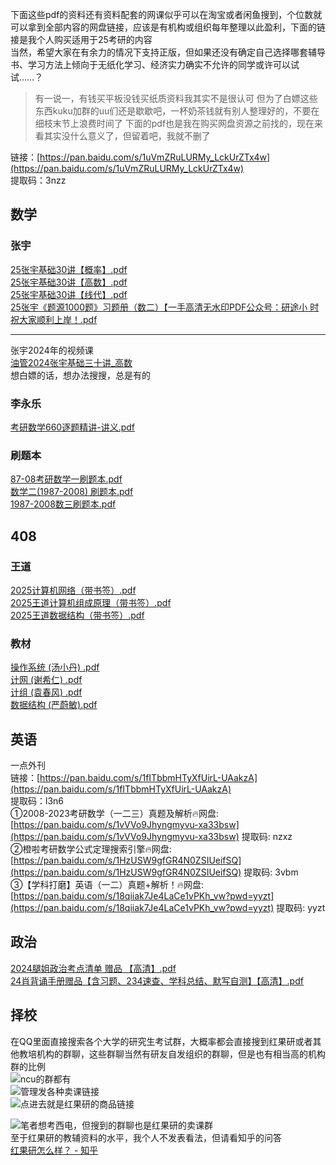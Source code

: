 下面这些pdf的资料还有资料配套的网课似乎可以在淘宝或者闲鱼搜到，个位数就可以拿到全部内容的网盘链接，应该是有机构或组织每年整理以此盈利，下面的链接是我个人购买适用于25考研的内容<br />当然，希望大家在有余力的情况下支持正版，但如果还没有确定自己选择哪套辅导书、学习方法上倾向于无纸化学习、经济实力确实不允许的同学或许可以试试……？
> 有一说一，有钱买平板没钱买纸质资料我其实不是很认可
> 但为了白嫖这些东西kuku加群的uu们还是歇歇吧，一杯奶茶钱就有别人整理好的，不要在细枝末节上浪费时间了
> 下面的pdf也是我在购买网盘资源之前找的，现在来看其实没什么意义了，但留着吧，我就不删了

链接：[https://pan.baidu.com/s/1uVmZRuLURMy_LckUrZTx4w](https://pan.baidu.com/s/1uVmZRuLURMy_LckUrZTx4w) <br />提取码：3nzz 
## 数学
### 张宇
[25张宇基础30讲【概率】.pdf](https://www.yuque.com/attachments/yuque/0/2024/pdf/35855942/1710946236445-d3e260e6-9757-4833-8aee-4eac39904312.pdf)<br />[25张宇基础30讲【高数】.pdf](https://www.yuque.com/attachments/yuque/0/2024/pdf/35855942/1710946236445-60cf455a-4d1c-4780-955a-33dec076767e.pdf)<br />[25张宇基础30讲【线代】.pdf](https://www.yuque.com/attachments/yuque/0/2024/pdf/35855942/1710946236448-7f077bbd-b548-4f0d-ba7d-1d83457d6d04.pdf)<br />[25张宇《题源1000题》习题册（数二）【一手高清无水印PDF公众号：研途小 时 祝大家顺利上岸！.pdf](https://www.yuque.com/attachments/yuque/0/2024/pdf/35855942/1710946236452-a0be1e2d-a232-448c-a195-8902a271c0bf.pdf)

---

张宇2024年的视频课<br />[油管2024张宇基础三十讲_高数](https://youtube.com/playlist?list=PLXiGKg3oo9C2gACen2Q2fHEtf1vGD-ETH&si=ZdNQgdBRUQ5ky1Uh)<br />想白嫖的话，想办法搜搜，总是有的
### 李永乐
[考研数学660逐题精讲-讲义.pdf](https://www.yuque.com/attachments/yuque/0/2024/pdf/35855942/1710946236452-912b932b-b270-4cc2-b8b1-626a467dc895.pdf)
### 刷题本
[87-08考研数学一刷题本.pdf](https://www.yuque.com/attachments/yuque/0/2024/pdf/35855942/1710946236657-22157474-ffc0-4d66-a22c-3b65741d99f3.pdf)<br />[数学二(1987-2008) 刷题本.pdf](https://www.yuque.com/attachments/yuque/0/2024/pdf/35855942/1710946236686-ab5efd2a-5523-4b56-9b53-55d8e494055c.pdf)<br />[1987-2008数三刷题本.pdf](https://www.yuque.com/attachments/yuque/0/2024/pdf/35855942/1710946236752-dfa357c5-3df9-47a1-9d1c-db4d3340248a.pdf)
## 408
### 王道
[2025计算机网络（带书签）.pdf](https://www.yuque.com/attachments/yuque/0/2024/pdf/35855942/1710946211589-7a64ad28-8631-4af1-be34-e48fcc94216b.pdf)<br />[2025王道计算机组成原理（带书签）.pdf](https://www.yuque.com/attachments/yuque/0/2024/pdf/35855942/1710946211607-9269bb33-02cf-4744-ab9f-1173916e1053.pdf)<br />[2025王道数据结构（带书签）.pdf](https://www.yuque.com/attachments/yuque/0/2024/pdf/35855942/1710946211595-183b2c00-44d8-477f-abea-d7ddad5c8bab.pdf)
### 教材
[操作系统 (汤小丹) .pdf](https://www.yuque.com/attachments/yuque/0/2024/pdf/35855942/1710946211592-3f832a12-914b-4830-ad75-29902c04fc12.pdf)<br />[计网 (谢希仁) .pdf](https://www.yuque.com/attachments/yuque/0/2024/pdf/35855942/1710946211597-84fd93fb-cbe5-43cf-b9e4-44ee5d5c3ac9.pdf)<br />[计组 (袁春风) .pdf](https://www.yuque.com/attachments/yuque/0/2024/pdf/35855942/1710946211959-fd8fce64-dad9-42fd-ab0b-fbc4493238c2.pdf)<br />[数据结构 (严蔚敏).pdf](https://www.yuque.com/attachments/yuque/0/2024/pdf/35855942/1710946211987-b3b83851-80b3-4d11-a993-255fe8ecfde6.pdf)
## 英语
一点外刊<br />链接：[https://pan.baidu.com/s/1fITbbmHTyXfUirL-UAakzA](https://pan.baidu.com/s/1fITbbmHTyXfUirL-UAakzA) <br />提取码：l3n6 <br />①2008-2023考研数学（一二三）真题及解析🔥网盘: [https://pan.baidu.com/s/1vVVo9Jhyngmyvu-xa33bsw](https://pan.baidu.com/s/1vVVo9Jhyngmyvu-xa33bsw) 提取码: nzxz <br />②橙啦考研数学公式定理搜索引擎🔥网盘: [https://pan.baidu.com/s/1HzUSW9gfGR4N0ZSIUeifSQ](https://pan.baidu.com/s/1HzUSW9gfGR4N0ZSIUeifSQ) 提取码: 3vbm<br />③【学科打磨】英语（一二）真题+解析！🔥网盘: [https://pan.baidu.com/s/18qiiak7Je4LaCe1vPKh_vw?pwd=yyzt](https://pan.baidu.com/s/18qiiak7Je4LaCe1vPKh_vw?pwd=yyzt) 提取码: yyzt
## 政治
[2024腿姐政治考点清单 赠品 【高清】.pdf](https://www.yuque.com/attachments/yuque/0/2024/pdf/35855942/1710946212024-aa2f9d58-2758-45ee-93da-b6cf6e2e887b.pdf)<br />[24肖背诵手册赠品【含习题、234速查、学科总结、默写自测】【高清】.pdf](https://www.yuque.com/attachments/yuque/0/2024/pdf/35855942/1710946212033-9a5ea05f-8f07-4486-aad6-5b3fbe20a32c.pdf)
## 择校
在QQ里面直接搜索各个大学的研究生考试群，大概率都会直接搜到红果研或者其他教培机构的群聊，这些群聊当然有研友自发组织的群聊，但是也有相当高的机构群的比例<br />![ncu的群都有](https://cdn.nlark.com/yuque/0/2024/jpeg/35855942/1710128312961-3ebe2d68-11ef-4928-8ddf-04f5bd40d92f.jpeg#averageHue=%2327282a&from=url&height=494&id=eqnbg&originHeight=1928&originWidth=1080&originalType=binary&ratio=1&rotation=0&showTitle=true&size=276024&status=done&style=none&title=ncu%E7%9A%84%E7%BE%A4%E9%83%BD%E6%9C%89&width=277 "ncu的群都有")<br />![管理发各种卖课链接](https://cdn.nlark.com/yuque/0/2024/jpeg/35855942/1710128315153-2714472e-53cd-4e26-90ac-5e3b0df42b5d.jpeg#averageHue=%23242930&from=url&height=622&id=XrFDp&originHeight=2060&originWidth=1080&originalType=binary&ratio=1&rotation=0&showTitle=true&size=465102&status=done&style=none&title=%E7%AE%A1%E7%90%86%E5%8F%91%E5%90%84%E7%A7%8D%E5%8D%96%E8%AF%BE%E9%93%BE%E6%8E%A5&width=326 "管理发各种卖课链接")<br />![点进去就是红果研的商品链接](https://cdn.nlark.com/yuque/0/2024/jpeg/35855942/1710128313984-008b6bc2-568a-4eb5-87e9-eef35002c526.jpeg#averageHue=%2393ccaa&from=url&height=705&id=p1JRn&originHeight=2288&originWidth=1080&originalType=binary&ratio=1&rotation=0&showTitle=true&size=512764&status=done&style=none&title=%E7%82%B9%E8%BF%9B%E5%8E%BB%E5%B0%B1%E6%98%AF%E7%BA%A2%E6%9E%9C%E7%A0%94%E7%9A%84%E5%95%86%E5%93%81%E9%93%BE%E6%8E%A5&width=333 "点进去就是红果研的商品链接")

![笔者想考西电，但搜到的群聊也是红果研的卖课群](https://cdn.nlark.com/yuque/0/2024/jpeg/35855942/1710128177100-5723e9d7-6645-4efc-a16d-b8e0bfee1db1.jpeg#averageHue=%23262729&from=url&height=468&id=BYFBs&originHeight=1906&originWidth=1080&originalType=binary&ratio=1&rotation=0&showTitle=true&size=150941&status=done&style=none&title=%E7%AC%94%E8%80%85%E6%83%B3%E8%80%83%E8%A5%BF%E7%94%B5%EF%BC%8C%E4%BD%86%E6%90%9C%E5%88%B0%E7%9A%84%E7%BE%A4%E8%81%8A%E4%B9%9F%E6%98%AF%E7%BA%A2%E6%9E%9C%E7%A0%94%E7%9A%84%E5%8D%96%E8%AF%BE%E7%BE%A4&width=265 "笔者想考西电，但搜到的群聊也是红果研的卖课群")<br />至于红果研的教辅资料的水平，我个人不发表看法，但请看知乎的问答<br />[红果研怎么样？ - 知乎](https://www.zhihu.com/question/267975594)
